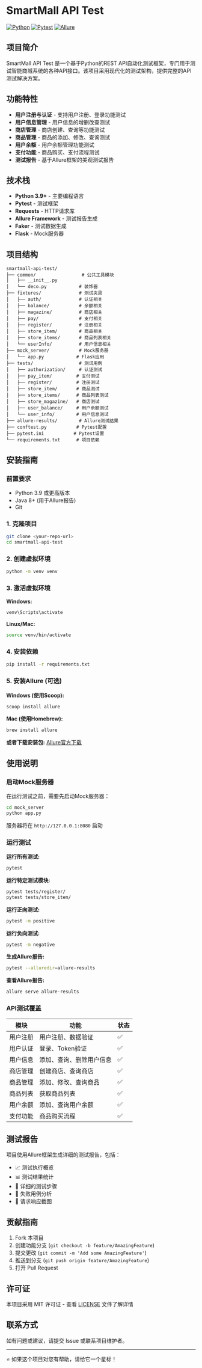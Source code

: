 # SmartMall API Test

[![Python](https://img.shields.io/badge/Python-3.9+-blue.svg)](https://www.python.org/downloads/)
[![Pytest](https://img.shields.io/badge/Pytest-7.0+-green.svg)](https://docs.pytest.org/)
[![Allure](https://img.shields.io/badge/Allure-2.9+-orange.svg)](https://docs.qameta.io/allure/)

## 项目简介

SmartMall API Test 是一个基于Python的REST API自动化测试框架，专门用于测试智能商城系统的各种API接口。该项目采用现代化的测试架构，提供完整的API测试解决方案。

## 功能特性

-  **用户注册与认证** - 支持用户注册、登录功能测试
-  **用户信息管理** - 用户信息的增删改查测试
-  **商店管理** - 商店创建、查询等功能测试
-  **商品管理** - 商品的添加、修改、查询测试
-  **用户余额** - 用户余额管理功能测试
-  **支付功能** - 商品购买、支付流程测试
-  **测试报告** - 基于Allure框架的美观测试报告

## 技术栈

- **Python 3.9+** - 主要编程语言
- **Pytest** - 测试框架
- **Requests** - HTTP请求库
- **Allure Framework** - 测试报告生成
- **Faker** - 测试数据生成
- **Flask** - Mock服务器

## 项目结构

```
smartmall-api-test/
├── common/                 # 公共工具模块
│   ├── __init__.py
│   └── deco.py            # 装饰器
├── fixtures/              # 测试夹具
│   ├── auth/              # 认证相关
│   ├── balance/           # 余额相关
│   ├── magazine/          # 商店相关
│   ├── pay/               # 支付相关
│   ├── register/          # 注册相关
│   ├── store_item/        # 商品相关
│   ├── store_items/       # 商品列表相关
│   └── userInfo/          # 用户信息相关
├── mock_server/           # Mock服务器
│   └── app.py            # Flask应用
├── tests/                 # 测试用例
│   ├── authorization/     # 认证测试
│   ├── pay_item/         # 支付测试
│   ├── register/         # 注册测试
│   ├── store_item/       # 商品测试
│   ├── store_items/      # 商品列表测试
│   ├── store_magazine/   # 商店测试
│   ├── user_balance/     # 用户余额测试
│   └── user_info/        # 用户信息测试
├── allure-results/        # Allure测试结果
├── conftest.py           # Pytest配置
├── pytest.ini           # Pytest设置
└── requirements.txt      # 项目依赖
```

## 安装指南

### 前置要求

- Python 3.9 或更高版本
- Java 8+ (用于Allure报告)
- Git

### 1. 克隆项目

```bash
git clone <your-repo-url>
cd smartmall-api-test
```

### 2. 创建虚拟环境

```bash
python -m venv venv
```

### 3. 激活虚拟环境

**Windows:**
```bash
venv\Scripts\activate
```

**Linux/Mac:**
```bash
source venv/bin/activate
```

### 4. 安装依赖

```bash
pip install -r requirements.txt
```

### 5. 安装Allure (可选)

**Windows (使用Scoop):**
```bash
scoop install allure
```

**Mac (使用Homebrew):**
```bash
brew install allure
```

**或者下载安装包:** [Allure官方下载](https://docs.qameta.io/allure/)

## 使用说明

### 启动Mock服务器

在运行测试之前，需要先启动Mock服务器：

```bash
cd mock_server
python app.py
```

服务器将在 `http://127.0.0.1:8080` 启动

### 运行测试

**运行所有测试:**
```bash
pytest
```

**运行特定测试模块:**
```bash
pytest tests/register/
pytest tests/store_item/
```

**运行正向测试:**
```bash
pytest -m positive
```

**运行负向测试:**
```bash
pytest -m negative
```

**生成Allure报告:**
```bash
pytest --alluredir=allure-results
```

**查看Allure报告:**
```bash
allure serve allure-results
```

### API测试覆盖

| 模块 | 功能 | 状态 |
|------|------|------|
| 用户注册 | 用户注册、数据验证 | ✅ |
| 用户认证 | 登录、Token验证 | ✅ |
| 用户信息 | 添加、查询、删除用户信息 | ✅ |
| 商店管理 | 创建商店、查询商店 | ✅ |
| 商品管理 | 添加、修改、查询商品 | ✅ |
| 商品列表 | 获取商品列表 | ✅ |
| 用户余额 | 添加、查询用户余额 | ✅ |
| 支付功能 | 商品购买流程 | ✅ |

## 测试报告

项目使用Allure框架生成详细的测试报告，包括：

- 📈 测试执行概览
- 📊 测试结果统计
- 📝 详细的测试步骤
- 🐛 失败用例分析
- 📸 请求响应截图

## 贡献指南

1. Fork 本项目
2. 创建功能分支 (`git checkout -b feature/AmazingFeature`)
3. 提交更改 (`git commit -m 'Add some AmazingFeature'`)
4. 推送到分支 (`git push origin feature/AmazingFeature`)
5. 打开 Pull Request

## 许可证

本项目采用 MIT 许可证 - 查看 [LICENSE](LICENSE) 文件了解详情

## 联系方式

如有问题或建议，请提交 Issue 或联系项目维护者。

---

⭐ 如果这个项目对您有帮助，请给它一个星标！